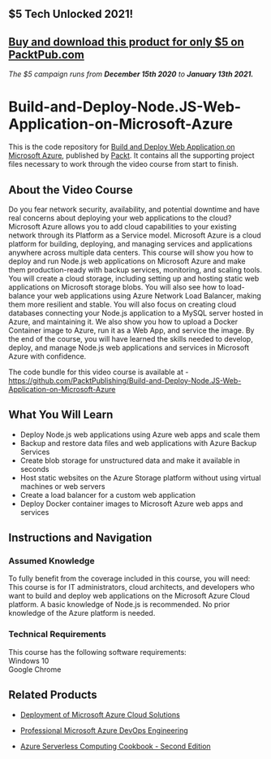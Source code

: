 ## $5 Tech Unlocked 2021!
[Buy and download this product for only $5 on PacktPub.com](https://www.packtpub.com/)
-----
*The $5 campaign         runs from __December 15th 2020__ to __January 13th 2021.__*

# Build-and-Deploy-Node.JS-Web-Application-on-Microsoft-Azure
This is the code repository for [Build and Deploy Web Application on Microsoft Azure](https://www.packtpub.com/virtualization-and-cloud/build-and-deploy-web-application-microsoft-azure-video), published by [Packt](https://www.packtpub.com/?utm_source=github). It contains all the supporting project files necessary to work through the video course from start to finish.
## About the Video Course
Do you fear network security, availability, and potential downtime and have real concerns about deploying your web applications to the cloud? Microsoft Azure allows you to add cloud capabilities to your existing network through its Platform as a Service model. Microsoft Azure is a cloud platform for building, deploying, and managing services and applications anywhere across multiple data centers. This course will show you how to deploy and run Node.js web applications on Microsoft Azure and make them production-ready with backup services, monitoring, and scaling tools. You will create a cloud storage, including setting up and hosting static web applications on Microsoft storage blobs. You will also see how to load-balance your web applications using Azure Network Load Balancer, making them more resilient and stable. You will also focus on creating cloud databases connecting your Node.js application to a MySQL server hosted in Azure, and maintaining it. We also show you how to upload a Docker Container image to Azure, run it as a Web App, and service the image. By the end of the course, you will have learned the skills needed to develop, deploy, and manage Node.js web applications and services in Microsoft Azure with confidence.

The code bundle for this video course is available at - https://github.com/PacktPublishing/Build-and-Deploy-Node.JS-Web-Application-on-Microsoft-Azure

<H2>What You Will Learn</H2>
<DIV class=book-info-will-learn-text>
<UL>
<LI> Deploy Node.js web applications using Azure web apps and scale them
<LI> Backup and restore data files and web applications with Azure Backup Services
<LI> Create blob storage for unstructured data and make it available in seconds
<LI> Host static websites on the Azure Storage platform without using virtual machines or web servers 
<LI> Create a load balancer for a custom web application
<LI> Deploy Docker container images to Microsoft Azure web apps and services</UL></DIV>

## Instructions and Navigation
### Assumed Knowledge
To fully benefit from the coverage included in this course, you will need:<br/>
This course is for IT administrators, cloud architects, and developers who want to build and deploy web applications on the Microsoft Azure Cloud platform. A basic knowledge of Node.js is recommended. No prior knowledge of the Azure platform is needed.
### Technical Requirements
This course has the following software requirements:<br/>
Windows 10<br/>
Google Chrome<br/>




## Related Products
* [Deployment of Microsoft Azure Cloud Solutions](https://www.packtpub.com/virtualization-and-cloud/deployment-microsoft-azure-cloud-solutions)

* [Professional Microsoft Azure DevOps Engineering](https://www.packtpub.com/virtualization-and-cloud/professional-microsoft-azure-devops-engineering)

* [Azure Serverless Computing Cookbook - Second Edition](https://www.packtpub.com/virtualization-and-cloud/azure-serverless-computing-cookbook-second-edition)
